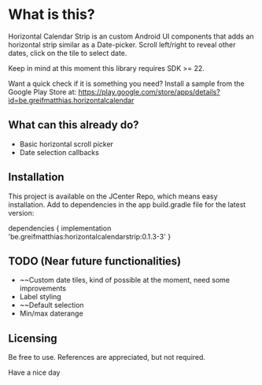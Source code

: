 # What is this?
Horizontal Calendar Strip is an custom Android UI components that adds an horizontal strip similar as a Date-picker.
Scroll left/right to reveal other dates, click on the tile to select date.

Keep in mind at this moment this library requires SDK >= 22.

Want a quick check if it is something you need? Install a sample from the Google Play Store at: https://play.google.com/store/apps/details?id=be.greifmatthias.horizontalcalendar

## What can this already do?
* Basic horizontal scroll picker
* Date selection callbacks

## Installation
This project is available on the JCenter Repo, which means easy installation.
Add to dependencies in the app build.gradle file for the latest version:

dependencies {
  implementation 'be.greifmatthias:horizontalcalendarstrip:0.1.3-3'
}

## TODO (Near future functionalities)
* ~~Custom date tiles, kind of possible at the moment, need some improvements
* Label styling
* ~~Default selection
* Min/max daterange 

## Licensing
Be free to use. References are appreciated, but not required.

Have a nice day
